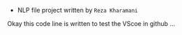- NLP file project written by `Reza Kharamani`


Okay this code line is written to test the VScoe in github ... 
